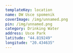 ```yaml
---
templateKey: location
name: DW Usce spomenik
coverImage: /img/unnamed.png
pin: /img/unnamed.png
category: Drinking Water
address: Usce Park
latitude: "44.819249"
longitude: "20.434635"
---
```

